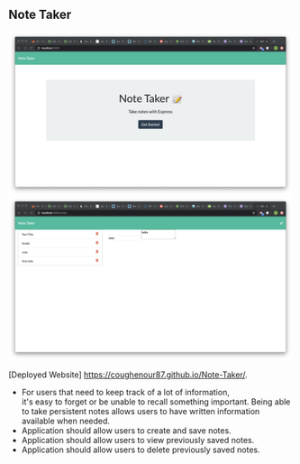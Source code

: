 ## Note Taker

![Photo of finished Product](public/assets/images/fin.png)
![Photo of finished Product](public/assets/images/fin2.png)

[Deployed Website] https://coughenour87.github.io/Note-Taker/.

* For users that need to keep track of a lot of information,   
  it's easy to forget or be unable to recall something important. Being able to take persistent notes allows users to have written information available when needed.
* Application should allow users to create and save notes.
* Application should allow users to view previously saved notes.
* Application should allow users to delete previously saved notes.
